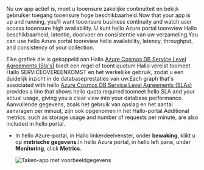 <span data-ttu-id="35c30-101">Nu uw app actief is, moet u tooensure zakelijke continuïteit en bekijk gebruiker toegang tooensure hoge beschikbaarheid.</span><span class="sxs-lookup"><span data-stu-id="35c30-101">Now that your app is up and running, you'll want tooensure business continuity and watch user access tooensure high availability.</span></span> <span data-ttu-id="35c30-102">U kunt hello Azure portal tooreview Hallo beschikbaarheid, latentie, doorvoer en consistentie van uw verzameling.</span><span class="sxs-lookup"><span data-stu-id="35c30-102">You can use hello Azure portal tooreview hello availability, latency, throughput, and consistency of your collection.</span></span> 

<span data-ttu-id="35c30-103">Elke grafiek die is gekoppeld aan Hallo [Azure Cosmos DB Service Level Agreements (Sla's)](https://azure.microsoft.com/support/legal/sla/documentdb/) biedt een regel of toont quotum Hallo vereist toomeet Hallo SERVICEOVEREENKOMST en het werkelijke gebruik, zodat u een duidelijk inzicht in de databaseprestaties van uw.</span><span class="sxs-lookup"><span data-stu-id="35c30-103">Each graph that's associated with hello [Azure Cosmos DB Service Level Agreements (SLAs)](https://azure.microsoft.com/support/legal/sla/documentdb/) provides a line that shows hello quota required toomeet hello SLA and your actual usage, giving you a clear view into your database performance.</span></span> <span data-ttu-id="35c30-104">Aanvullende gegevens, zoals het gebruik van opslag en het aantal aanvragen per minuut, zijn ook opgenomen in het Hallo-portal.</span><span class="sxs-lookup"><span data-stu-id="35c30-104">Additional metrics, such as storage usage and number of requests per minute, are also included in hello portal.</span></span>

* <span data-ttu-id="35c30-105">In hello Azure-portal, in Hallo linkerdeelvenster, onder **bewaking**, klikt u op **metrische gegevens**.</span><span class="sxs-lookup"><span data-stu-id="35c30-105">In hello Azure portal, in hello left pane, under **Monitoring**, click **Metrics**.</span></span>

   ![Taken-app met voorbeeldgegevens](./media/cosmos-db-tutorial-review-slas/azure-cosmosdb-portal-metrics-slas.png)
